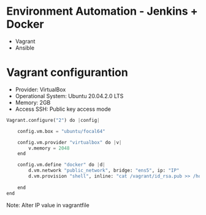 # Environment Automation - Jenkins + Docker


  - Vagrant
  - Ansible

# Vagrant configurantion
- Provider: VirtualBox
- Operational System: Ubuntu 20.04.2.0 LTS
- Memory: 2GB
- Access SSH: Public key access mode
```python
Vagrant.configure("2") do |config|

    config.vm.box = "ubuntu/focal64"

    config.vm.provider "virtualbox" do |v|
        v.memory = 2048
    end

    config.vm.define "docker" do |d|
        d.vm.network "public_network", bridge: "ens5", ip: "IP"
        d.vm.provision "shell", inline: "cat /vagrant/id_rsa.pub >> /home/vagrant/.ssh/authorized_keys"
    
    end  
end

```
Note: Alter IP value in vagrantfile




